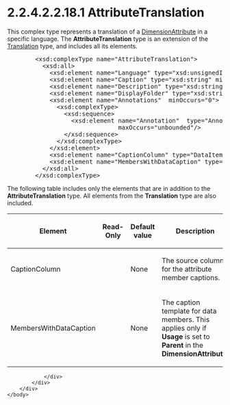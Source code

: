 <html dir="LTR" xmlns:mshelp="http://msdn.microsoft.com/mshelp" xmlns:ddue="http://ddue.schemas.microsoft.com/authoring/2003/5" xmlns:xlink="http://www.w3.org/1999/xlink" xmlns:tool="http://www.microsoft.com/tooltip">
    <head>
        <meta http-equiv="Content-Type" content="text/html; CHARSET=utf-8"></meta>
        <meta name="save" content="history"></meta>
        <title>2.2.4.2.2.18.1 AttributeTranslation</title>
        <xml>
            <mshelp:toctitle title="2.2.4.2.2.18.1 AttributeTranslation"></mshelp:toctitle>
            <mshelp:rltitle title="[MS-SSAS]: AttributeTranslation"></mshelp:rltitle>
            <mshelp:keyword index="A" term="bc64ec5e-f9c8-4666-9d31-fdb755d87ad2"></mshelp:keyword>
            <mshelp:attr name="DCSext.ContentType" value="open specification"></mshelp:attr>
            <mshelp:attr name="AssetID" value="bc64ec5e-f9c8-4666-9d31-fdb755d87ad2"></mshelp:attr>
            <mshelp:attr name="TopicType" value="kbRef"></mshelp:attr>
            <mshelp:attr name="DCSext.Title" value="[MS-SSAS]: AttributeTranslation" />
        </xml>
    </head>
    <body>
        <div id="header">
            <h1 class="heading">2.2.4.2.2.18.1 AttributeTranslation</h1>
        </div>
        <div id="mainSection">
            <div id="mainBody">
                <div id="allHistory" class="saveHistory"></div>
                <div id="sectionSection0" class="section" name="collapseableSection">
                    

<p>This complex type represents a translation of a <a href="2865fe4f-5fbb-4ae6-b0cf-811b32b4a139.html">DimensionAttribute</a> in a
specific language. The <b>AttributeTranslation</b> type is an extension of the <a href="f98d69b2-210d-4b96-a77c-effa8052b95e.html">Translation</a> type, and
includes all its elements.</p>

<dl>
<dd>
<div><pre>   &lt;xsd:complexType name=&quot;AttributeTranslation&quot;&gt;
     &lt;xsd:all&gt;
       &lt;xsd:element name=&quot;Language&quot; type=&quot;xsd:unsignedInt&quot;/&gt;
       &lt;xsd:element name=&quot;Caption&quot; type=&quot;xsd:string&quot; minOccurs=&quot;0&quot;/&gt;
       &lt;xsd:element name=&quot;Description&quot; type=&quot;xsd:string&quot; minOccurs=&quot;0&quot;/&gt;
       &lt;xsd:element name=&quot;DisplayFolder&quot; type=&quot;xsd:string&quot; minOccurs=&quot;0&quot;/&gt;
       &lt;xsd:element name=&quot;Annotations&quot;  minOccurs=&quot;0&quot;&gt;
         &lt;xsd:complexType&gt;
           &lt;xsd:sequence&gt;
             &lt;xsd:element name=&quot;Annotation&quot;  type=&quot;Annotation&quot; minOccurs=&quot;0&quot;
                          maxOccurs=&quot;unbounded&quot;/&gt;
           &lt;/xsd:sequence&gt;
         &lt;/xsd:complexType&gt;
       &lt;/xsd:element&gt;
       &lt;xsd:element name=&quot;CaptionColumn&quot; type=&quot;DataItem&quot;  minOccurs=&quot;0&quot; /&gt;
       &lt;xsd:element name=&quot;MembersWithDataCaption&quot; type=&quot;xsd:string&quot;  minOccurs=&quot;0&quot; /&gt;
     &lt;/xsd:all&gt;
   &lt;/xsd:complexType&gt;
</pre></div>
</dd></dl>

<p>The following table includes only the elements that are in
addition to the <b>AttributeTranslation</b> type. All elements from the <b>Translation</b>
type are also included.</p>

<table>
 <thead>
  <tr>
   <th>
   <p>Element</p>
   </th>
   <th>
   <p>Read-Only</p>
   </th>
   <th>
   <p>Default value</p>
   </th>
   <th>
   <p>Description</p>
   </th>
  </tr>
 </thead>
 <tr>
  <td>
  <p>CaptionColumn</p>
  </td>
  <td>
  <p> </p>
  </td>
  <td>
  <p>None</p>
  </td>
  <td>
  <p>The source column for the attribute member captions.</p>
  </td>
 </tr>
 <tr>
  <td>
  <p>MembersWithDataCaption</p>
  </td>
  <td>
  <p> </p>
  </td>
  <td>
  <p>None</p>
  </td>
  <td>
  <p>The caption template for data members. This applies
  only if <b>Usage</b> is set to <b>Parent</b> in the <b>DimensionAttribute</b>.</p>
  </td>
 </tr>
</table>

<p> </p>


                </div>
            </div>
        </div>
    </body>
</html>